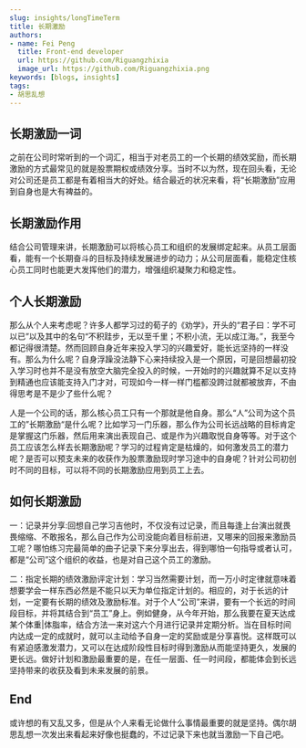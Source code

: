 ```yaml
---
slug: insights/longTimeTerm
title: 长期激励
authors:
- name: Fei Peng
  title: Front-end developer
  url: https://github.com/Riguangzhixia
  image_url: https://github.com/Riguangzhixia.png
keywords: [blogs, insights]
tags: 
- 胡思乱想
---
```


## 长期激励一词
之前在公司时常听到的一个词汇，相当于对老员工的一个长期的绩效奖励，而长期激励的方式最常见的就是股票期权或绩效分享。当时不以为然，现在回头看，无论对公司还是员工都是有着相当大的好处。结合最近的状况来看，将“长期激励”应用到自身也是大有裨益的。

## 长期激励作用
结合公司管理来讲，长期激励可以将核心员工和组织的发展绑定起来。从员工层面看，能有一个长期奋斗的目标及持续发展进步的动力；从公司层面看，能稳定住核心员工同时也能更大发挥他们的潜力，增强组织凝聚力和稳定性。

## 个人长期激励
那么从个人来考虑呢？许多人都学习过的荀子的《劝学》，开头的“君子曰：学不可以已”以及其中的名句“不积跬步，无以至千里；不积小流，无以成江海。”，我至今都记得很清楚。然而回顾自身近年来投入学习的兴趣爱好，能长远坚持的一样没有。那么为什么呢？自身浮躁没法静下心来持续投入是一个原因，可是回想最初投入学习时也并不是没有放空大脑完全投入的时候，一开始时的兴趣就算不足以支持到精通也应该能支持入门才对，可现如今一样一样门槛都没跨过就都被放弃，不由得思考是不是少了些什么呢？

人是一个公司的话，那么核心员工只有一个那就是他自身。那么“人”公司为这个员工的”长期激励“是什么呢？比如学习一门乐器，那么作为公司长远战略的目标肯定是掌握这门乐器，然后用来演出表现自己、或是作为兴趣取悦自身等等。对于这个员工应该怎么样去长期激励呢？学习的过程肯定是枯燥的，如何激发员工的潜力呢？是否可以预支未来的收获作为股票激励现时学习途中的自身呢？针对公司初创时不同的目标，可以将不同的长期激励应用到员工上去。

## 如何长期激励
一：记录并分享:回想自己学习吉他时，不仅没有过记录，而且每逢上台演出就畏畏缩缩、不敢报名，那么自己作为公司没能向着目标前进，又哪来的回报来激励员工呢？哪怕练习完最简单的曲子记录下来分享出去，得到哪怕一句指导或者认可，都是“公司”这个组织的收益，也是对自己这个员工的激励。

二：指定长期的绩效激励评定计划：学习当然需要计划，而一万小时定律就意味着想要学会一样东西必然是不能只以天为单位指定计划的。相应的，对于长远的计划，一定要有长期的绩效及激励标准。对于个人“公司”来讲，要有一个长远的时间段目标，并将其结合到“员工”身上。例如健身，从今年开始，那么我要在夏天达成某个体重|体脂率，结合方法一来对这六个月进行记录并定期分析。当在目标时间内达成一定的成就时，就可以主动给予自身一定的奖励或是分享喜悦。这样既可以有紧迫感激发潜力，又可以在达成阶段性目标时得到激励从而能坚持更久，发展的更长远。做好计划和激励最重要的是，在任一层面、任一时间段，都能体会到长远坚持带来的收获及看到未来发展的前景。
## End
或许想的有又乱又多，但是从个人来看无论做什么事情最重要的就是坚持。偶尔胡思乱想一次发出来看起来好像也挺蠢的，不过记录下来也就当激励一下自己吧。





